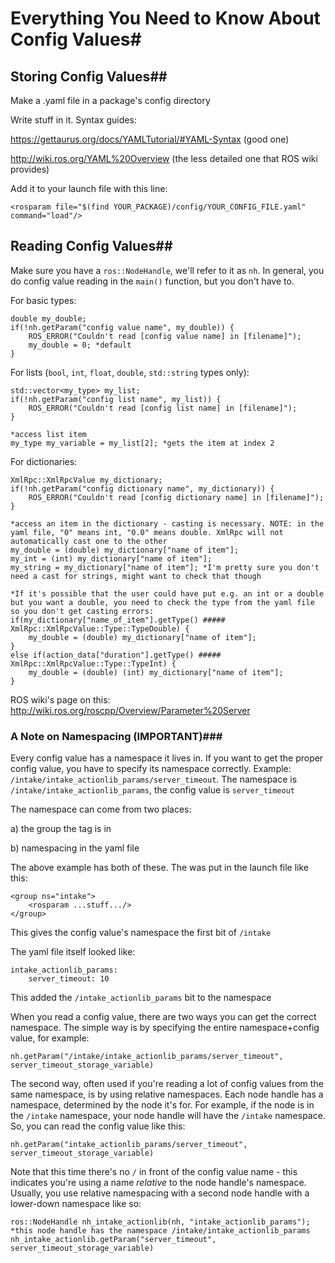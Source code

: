 # Everything You Need to Know About Config Values# 
## Storing Config Values## 
Make a .yaml file in a package's config directory

Write stuff in it. Syntax guides:

https://gettaurus.org/docs/YAMLTutorial/#YAML-Syntax (good one)

http://wiki.ros.org/YAML%20Overview (the less detailed one that ROS wiki provides)


Add it to your launch file with this line:
```
<rosparam file="$(find YOUR_PACKAGE)/config/YOUR_CONFIG_FILE.yaml" command="load"/>
```

## Reading Config Values## 
Make sure you have a `ros::NodeHandle`, we'll refer to it as `nh`. In general, you do config value reading in the `main()` function, but you don't have to.

For basic types:
```
double my_double;
if(!nh.getParam("config value name", my_double)) {
    ROS_ERROR("Couldn't read [config value name] in [filename]");
    my_double = 0; *default
}
```

For lists (`bool`, `int`, `float`, `double`, `std::string` types only):
```
std::vector<my_type> my_list;
if(!nh.getParam("config list name", my_list)) {
    ROS_ERROR("Couldn't read [config list name] in [filename]");
}

*access list item
my_type my_variable = my_list[2]; *gets the item at index 2
```

For dictionaries:
```
XmlRpc::XmlRpcValue my_dictionary;
if(!nh.getParam("config dictionary name", my_dictionary)) {
    ROS_ERROR("Couldn't read [config dictionary name] in [filename]");
}

*access an item in the dictionary - casting is necessary. NOTE: in the yaml file, "0" means int, "0.0" means double. XmlRpc will not automatically cast one to the other
my_double = (double) my_dictionary["name of item"];
my_int = (int) my_dictionary["name of item"];
my_string = my_dictionary["name of item"]; *I'm pretty sure you don't need a cast for strings, might want to check that though

*If it's possible that the user could have put e.g. an int or a double but you want a double, you need to check the type from the yaml file so you don't get casting errors:
if(my_dictionary["name_of_item"].getType() #####  XmlRpc::XmlRpcValue::Type::TypeDouble) {
    my_double = (double) my_dictionary["name of item"];
}
else if(action_data["duration"].getType() #####  XmlRpc::XmlRpcValue::Type::TypeInt) {
    my_double = (double) (int) my_dictionary["name of item"];
}

```

ROS wiki's page on this: http://wiki.ros.org/roscpp/Overview/Parameter%20Server

### A Note on Namespacing (IMPORTANT)### 
Every config value has a namespace it lives in. If you want to get the proper config value, you have to specify its namespace correctly. Example: `/intake/intake_actionlib_params/server_timeout`. The namespace is `/intake/intake_actionlib_params`, the config value is `server_timeout`

The namespace can come from two places:

a) the group the <rosparam> tag is in

b) namespacing in the yaml file


The above example has both of these. The <rosparam> was put in the launch file like this:
```
<group ns="intake">
    <rosparam ...stuff.../>
</group>
```
This gives the config value's namespace the first bit of `/intake`

The yaml file itself looked like:
```
intake_actionlib_params:
    server_timeout: 10
```
This added the `/intake_actionlib_params` bit to the namespace

When you read a config value, there are two ways you can get the correct namespace. The simple way is by specifying the entire namespace+config value, for example:
```
nh.getParam("/intake/intake_actionlib_params/server_timeout", server_timeout_storage_variable)
```

The second way, often used if you're reading a lot of config values from the same namespace, is by using relative namespaces. Each node handle has a namespace, determined by the node it's for. For example, if the node is in the `/intake` namespace, your node handle will have the `/intake` namespace. So, you can read the config value like this:
```
nh.getParam("intake_actionlib_params/server_timeout", server_timeout_storage_variable)
```
Note that this time there's no `/` in front of the config value name - this indicates you're using a name *relative* to the node handle's namespace.
Usually, you use relative namespacing with a second node handle with a lower-down namespace like so:
```
ros::NodeHandle nh_intake_actionlib(nh, "intake_actionlib_params"); *this node handle has the namespace /intake/intake_actionlib_params
nh_intake_actionlib.getParam("server_timeout", server_timeout_storage_variable)
```
